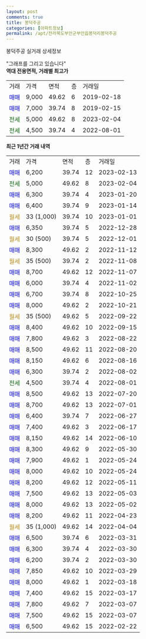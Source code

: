 ```yaml
---
layout: post
comments: true
title: 봉덕주공
categories: [아파트정보]
permalink: /apt/전라북도부안군부안읍봉덕리봉덕주공
---
```


봉덕주공 실거래 상세정보

<script type="text/javascript">
  google.charts.load('current', {'packages':['line', 'corechart']});
  google.charts.setOnLoadCallback(drawChart);

  function drawChart() {
    var data = new google.visualization.DataTable();
    data.addColumn('date', '거래일');
    data.addColumn('number', "매매");
    data.addColumn('number', "전세");
    data.addColumn('number', "전매");

    data.addRows([[new Date(Date.parse("2023-02-13")), 6200, null, null], [new Date(Date.parse("2023-02-04")), null, 5000, null], [new Date(Date.parse("2023-01-20")), 6300, null, null], [new Date(Date.parse("2023-01-14")), 6400, null, null], [new Date(Date.parse("2023-01-01")), null, null, null], [new Date(Date.parse("2022-12-28")), 6350, null, null], [new Date(Date.parse("2022-12-01")), null, null, null], [new Date(Date.parse("2022-11-12")), 8300, null, null], [new Date(Date.parse("2022-11-08")), null, null, null], [new Date(Date.parse("2022-11-07")), 8700, null, null], [new Date(Date.parse("2022-11-02")), 6000, null, null], [new Date(Date.parse("2022-10-25")), 6700, null, null], [new Date(Date.parse("2022-10-21")), 8000, null, null], [new Date(Date.parse("2022-09-22")), null, null, null], [new Date(Date.parse("2022-09-15")), 8400, null, null], [new Date(Date.parse("2022-08-22")), 7800, null, null], [new Date(Date.parse("2022-08-20")), 8500, null, null], [new Date(Date.parse("2022-08-16")), 8150, null, null], [new Date(Date.parse("2022-08-02")), 6300, null, null], [new Date(Date.parse("2022-08-01")), null, 4500, null], [new Date(Date.parse("2022-07-20")), 8500, null, null], [new Date(Date.parse("2022-07-01")), 8700, null, null], [new Date(Date.parse("2022-06-27")), 6400, null, null], [new Date(Date.parse("2022-06-17")), 7400, null, null], [new Date(Date.parse("2022-06-10")), 8150, null, null], [new Date(Date.parse("2022-05-30")), 8300, null, null], [new Date(Date.parse("2022-05-24")), 7900, null, null], [new Date(Date.parse("2022-05-24")), 8000, null, null], [new Date(Date.parse("2022-05-11")), 8200, null, null], [new Date(Date.parse("2022-05-03")), 7500, null, null], [new Date(Date.parse("2022-05-02")), 8000, null, null], [new Date(Date.parse("2022-04-23")), 8200, null, null], [new Date(Date.parse("2022-04-04")), null, null, null], [new Date(Date.parse("2022-03-31")), 6500, null, null], [new Date(Date.parse("2022-03-30")), 6300, null, null], [new Date(Date.parse("2022-03-30")), 6200, null, null], [new Date(Date.parse("2022-03-29")), 7850, null, null], [new Date(Date.parse("2022-03-18")), 8000, null, null], [new Date(Date.parse("2022-03-17")), 7400, null, null], [new Date(Date.parse("2022-03-07")), 7800, null, null], [new Date(Date.parse("2022-03-07")), 7500, null, null], [new Date(Date.parse("2022-02-22")), 6500, null, null]]);

    var options = {
      hAxis: {
        format: 'yyyy/MM/dd'
      },    
      lineWidth: 0,
      pointsVisible: true,    
      title: '최근 1년간 유형별 실거래가 분포',
      legend: { position: 'bottom' }
    };

    var formatter = new google.visualization.NumberFormat({pattern:'###,###'} );
    formatter.format(data, 1);
    formatter.format(data, 2);
    
    setTimeout(function() {
        var chart = new google.visualization.LineChart(document.getElementById('columnchart_material'));
        chart.draw(data, (options));
        document.getElementById('loading').style.display = 'none';
    }, 200);
  }
</script>


<div id="loading" style="z-index:20; display: block; margin-left: 0px">"그래프를 그리고 있습니다"</div>
<div id="columnchart_material" style="width: 95%; margin-left: 0px; display: block"></div>
<!-- contents start -->
<b>역대 전용면적, 거래별 최고가</b>
<table class="sortable">
    <tr>
      <td>거래</td>
      <td>가격</td>
      <td>면적</td>
      <td>층</td>
      <td>거래일</td>
    </tr>
        <tr>
          <td><a style="color: blue">매매</a></td>
          <td>9,000</td>
          <td>49.62</td>
          <td>6</td>
          <td>2019-02-18</td>
        </tr>            <tr>
          <td><a style="color: blue">매매</a></td>
          <td>7,000</td>
          <td>39.74</td>
          <td>8</td>
          <td>2019-02-15</td>
        </tr>        
        <tr>
              <td><a style="color: darkgreen">전세</a></td>
              <td>5,000</td>
              <td>49.62</td>
              <td>8</td>
              <td>2023-02-04</td>
            </tr>            <tr>
              <td><a style="color: darkgreen">전세</a></td>
              <td>4,500</td>
              <td>39.74</td>
              <td>4</td>
              <td>2022-08-01</td>
            </tr>        
    
</table>

<b>최근 1년간 거래 내역</b>

<table class="sortable">
    <tr>
      <td>거래</td>
      <td>가격</td>
      <td>면적</td>
      <td>층</td>
      <td>거래일</td>
    </tr>
    <tr>
      <td><a style="color: blue">매매</a></td>
      <td>6,200</td>
      <td>39.74</td>
      <td>12</td>
      <td>2023-02-13</td>
    </tr>          <tr>
      <td><a style="color: darkgreen">전세</a></td>
      <td>5,000</td>
      <td>49.62</td>
      <td>8</td>
      <td>2023-02-04</td>
    </tr>          <tr>
      <td><a style="color: blue">매매</a></td>
      <td>6,300</td>
      <td>39.74</td>
      <td>4</td>
      <td>2023-01-20</td>
    </tr>          <tr>
      <td><a style="color: blue">매매</a></td>
      <td>6,400</td>
      <td>39.74</td>
      <td>9</td>
      <td>2023-01-14</td>
    </tr>          <tr>
      <td><a style="color: darkgoldenrod">월세</a></td>
      <td>33 (1,000)</td>
      <td>39.74</td>
      <td>10</td>
      <td>2023-01-01</td>
    </tr>          <tr>
      <td><a style="color: blue">매매</a></td>
      <td>6,350</td>
      <td>39.74</td>
      <td>5</td>
      <td>2022-12-28</td>
    </tr>          <tr>
      <td><a style="color: darkgoldenrod">월세</a></td>
      <td>30 (500)</td>
      <td>39.74</td>
      <td>5</td>
      <td>2022-12-01</td>
    </tr>          <tr>
      <td><a style="color: blue">매매</a></td>
      <td>8,300</td>
      <td>49.62</td>
      <td>2</td>
      <td>2022-11-12</td>
    </tr>          <tr>
      <td><a style="color: darkgoldenrod">월세</a></td>
      <td>35 (500)</td>
      <td>39.74</td>
      <td>2</td>
      <td>2022-11-08</td>
    </tr>          <tr>
      <td><a style="color: blue">매매</a></td>
      <td>8,700</td>
      <td>49.62</td>
      <td>12</td>
      <td>2022-11-07</td>
    </tr>          <tr>
      <td><a style="color: blue">매매</a></td>
      <td>6,000</td>
      <td>39.74</td>
      <td>4</td>
      <td>2022-11-02</td>
    </tr>          <tr>
      <td><a style="color: blue">매매</a></td>
      <td>6,700</td>
      <td>39.74</td>
      <td>8</td>
      <td>2022-10-25</td>
    </tr>          <tr>
      <td><a style="color: blue">매매</a></td>
      <td>8,000</td>
      <td>49.62</td>
      <td>2</td>
      <td>2022-10-21</td>
    </tr>          <tr>
      <td><a style="color: darkgoldenrod">월세</a></td>
      <td>35 (500)</td>
      <td>49.62</td>
      <td>5</td>
      <td>2022-09-22</td>
    </tr>          <tr>
      <td><a style="color: blue">매매</a></td>
      <td>8,400</td>
      <td>49.62</td>
      <td>10</td>
      <td>2022-09-15</td>
    </tr>          <tr>
      <td><a style="color: blue">매매</a></td>
      <td>7,800</td>
      <td>49.62</td>
      <td>3</td>
      <td>2022-08-22</td>
    </tr>          <tr>
      <td><a style="color: blue">매매</a></td>
      <td>8,500</td>
      <td>49.62</td>
      <td>11</td>
      <td>2022-08-20</td>
    </tr>          <tr>
      <td><a style="color: blue">매매</a></td>
      <td>8,150</td>
      <td>49.62</td>
      <td>6</td>
      <td>2022-08-16</td>
    </tr>          <tr>
      <td><a style="color: blue">매매</a></td>
      <td>6,300</td>
      <td>39.74</td>
      <td>2</td>
      <td>2022-08-02</td>
    </tr>          <tr>
      <td><a style="color: darkgreen">전세</a></td>
      <td>4,500</td>
      <td>39.74</td>
      <td>4</td>
      <td>2022-08-01</td>
    </tr>          <tr>
      <td><a style="color: blue">매매</a></td>
      <td>8,500</td>
      <td>49.62</td>
      <td>13</td>
      <td>2022-07-20</td>
    </tr>          <tr>
      <td><a style="color: blue">매매</a></td>
      <td>8,700</td>
      <td>49.62</td>
      <td>13</td>
      <td>2022-07-01</td>
    </tr>          <tr>
      <td><a style="color: blue">매매</a></td>
      <td>6,400</td>
      <td>39.74</td>
      <td>7</td>
      <td>2022-06-27</td>
    </tr>          <tr>
      <td><a style="color: blue">매매</a></td>
      <td>7,400</td>
      <td>49.62</td>
      <td>3</td>
      <td>2022-06-17</td>
    </tr>          <tr>
      <td><a style="color: blue">매매</a></td>
      <td>8,150</td>
      <td>49.62</td>
      <td>14</td>
      <td>2022-06-10</td>
    </tr>          <tr>
      <td><a style="color: blue">매매</a></td>
      <td>8,300</td>
      <td>49.62</td>
      <td>9</td>
      <td>2022-05-30</td>
    </tr>          <tr>
      <td><a style="color: blue">매매</a></td>
      <td>7,900</td>
      <td>49.62</td>
      <td>1</td>
      <td>2022-05-24</td>
    </tr>          <tr>
      <td><a style="color: blue">매매</a></td>
      <td>8,000</td>
      <td>49.62</td>
      <td>10</td>
      <td>2022-05-24</td>
    </tr>          <tr>
      <td><a style="color: blue">매매</a></td>
      <td>8,200</td>
      <td>49.62</td>
      <td>12</td>
      <td>2022-05-11</td>
    </tr>          <tr>
      <td><a style="color: blue">매매</a></td>
      <td>7,500</td>
      <td>49.62</td>
      <td>13</td>
      <td>2022-05-03</td>
    </tr>          <tr>
      <td><a style="color: blue">매매</a></td>
      <td>8,000</td>
      <td>49.62</td>
      <td>13</td>
      <td>2022-05-02</td>
    </tr>          <tr>
      <td><a style="color: blue">매매</a></td>
      <td>8,200</td>
      <td>49.62</td>
      <td>11</td>
      <td>2022-04-23</td>
    </tr>          <tr>
      <td><a style="color: darkgoldenrod">월세</a></td>
      <td>35 (1,000)</td>
      <td>49.62</td>
      <td>14</td>
      <td>2022-04-04</td>
    </tr>          <tr>
      <td><a style="color: blue">매매</a></td>
      <td>6,500</td>
      <td>39.74</td>
      <td>6</td>
      <td>2022-03-31</td>
    </tr>          <tr>
      <td><a style="color: blue">매매</a></td>
      <td>6,300</td>
      <td>39.74</td>
      <td>4</td>
      <td>2022-03-30</td>
    </tr>          <tr>
      <td><a style="color: blue">매매</a></td>
      <td>6,200</td>
      <td>39.74</td>
      <td>2</td>
      <td>2022-03-30</td>
    </tr>          <tr>
      <td><a style="color: blue">매매</a></td>
      <td>7,850</td>
      <td>49.62</td>
      <td>10</td>
      <td>2022-03-29</td>
    </tr>          <tr>
      <td><a style="color: blue">매매</a></td>
      <td>8,000</td>
      <td>49.62</td>
      <td>1</td>
      <td>2022-03-18</td>
    </tr>          <tr>
      <td><a style="color: blue">매매</a></td>
      <td>7,400</td>
      <td>49.62</td>
      <td>15</td>
      <td>2022-03-17</td>
    </tr>          <tr>
      <td><a style="color: blue">매매</a></td>
      <td>7,800</td>
      <td>49.62</td>
      <td>7</td>
      <td>2022-03-07</td>
    </tr>          <tr>
      <td><a style="color: blue">매매</a></td>
      <td>7,500</td>
      <td>49.62</td>
      <td>15</td>
      <td>2022-03-07</td>
    </tr>          <tr>
      <td><a style="color: blue">매매</a></td>
      <td>6,500</td>
      <td>49.62</td>
      <td>15</td>
      <td>2022-02-22</td>
    </tr>      </table>
<!-- contents end -->    

